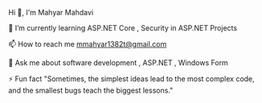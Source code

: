 Hi 👋, I'm Mahyar Mahdavi                                                                            

🌱 I’m currently learning ASP.NET Core , Security in ASP.NET Projects

📫 How to reach me mmahyar1382t@gmail.com

💬 Ask me about software development , ASP.NET , Windows Form

⚡ Fun fact "Sometimes, the simplest ideas lead to the most complex code, and the smallest bugs teach the biggest lessons."

<!---
Mahyarjunior/Mahyarjunior is a ✨ special ✨ repository because its `README.md` (this file) appears on your GitHub profile.
You can click the Preview link to take a look at your changes.
--->
